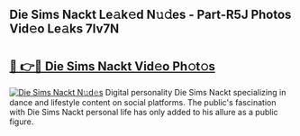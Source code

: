 ## Die Sims Nackt Le𝚊k𝚎d N𝚞𝚍es - Part-R5J Photos Vid𝚎o Le𝚊ks 7Iv7N

# <h2><a href="http://fb7c78.evod.top/?m=Die+Sims+Nackt">🔗 👉🔴 Die Sims Nackt Vid𝚎o Ph𝚘t𝚘s</a></h2>

[![Die Sims Nackt N𝚞d𝚎s](https://i.imgur.com/8V9OHl7.gif)](http://fb7c78.evod.top/?m=Die+Sims+Nackt)
Digital personality Die Sims Nackt specializing in dance and lifestyle content on social platforms. The public's fascination with Die Sims Nackt personal life has only added to his allure as a public figure. 
